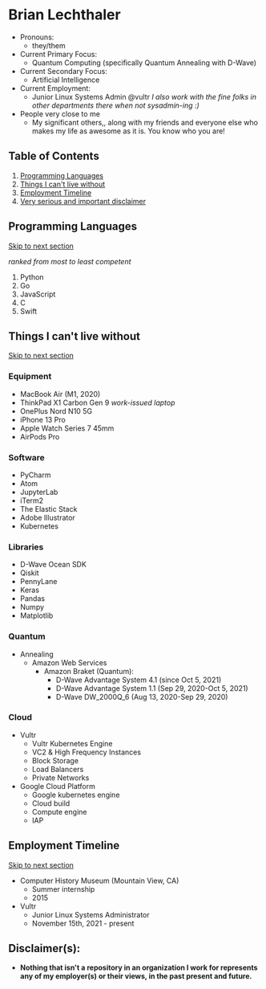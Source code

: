 # Brian Lechthaler
* Pronouns: 
  * they/them
* Current Primary Focus:    
  * Quantum Computing (specifically Quantum Annealing with D-Wave)
* Current Secondary Focus:  
  * Artificial Intelligence 
* Current Employment:       
  * Junior Linux Systems Admin @vultr *I also work with the fine folks in other departments there when not sysadmin-ing :)*
* People very close to me
  * My significant others,, along with my friends and everyone else who makes my life as awesome as it is. You know who you are!

## Table of Contents
1. [Programming Languages](#programming-languages)
2. [Things I can't live without](#things-i-cant-live-without)
3. [Employment Timeline](#employment-timeline)
4. [Very serious and important disclaimer](#disclaimers)

## Programming Languages
[Skip to next section](#things-i-cant-live-without)

*ranked from most to least competent*
1. Python
2. Go
3. JavaScript
4. C
5. Swift

## Things I can't live without
[Skip to next section](#employment-timeline)

### Equipment
* MacBook Air (M1, 2020)
* ThinkPad X1 Carbon Gen 9 *work-issued laptop*
* OnePlus Nord N10 5G
* iPhone 13 Pro
* Apple Watch Series 7 45mm
* AirPods Pro

### Software
* PyCharm
* Atom
* JupyterLab
* iTerm2
* The Elastic Stack
* Adobe Illustrator
* Kubernetes

### Libraries
* D-Wave Ocean SDK
* Qiskit
* PennyLane
* Keras
* Pandas
* Numpy
* Matplotlib

### Quantum
* Annealing
  * Amazon Web Services
    * Amazon Braket (Quantum):
      * D-Wave Advantage System 4.1 (since Oct 5, 2021)
      * D-Wave Advantage System 1.1 (Sep 29, 2020-Oct 5, 2021)
      * D-Wave DW_2000Q_6 (Aug 13, 2020-Sep 29, 2020)

### Cloud
* Vultr
  * Vultr Kubernetes Engine
  * VC2 & High Frequency Instances
  * Block Storage
  * Load Balancers
  * Private Networks
* Google Cloud Platform
  * Google kubernetes engine
  * Cloud build
  * Compute engine
  * IAP

## Employment Timeline
[Skip to next section](#disclaimers)

* Computer History Museum (Mountain View, CA)
  * Summer internship
  * 2015
* Vultr
  * Junior Linux Systems Administrator
  * November 15th, 2021 - present

## Disclaimer(s):
* **Nothing that isn't a repository in an organization I work for represents any of my employer(s) or their views, in the past present and future.**
